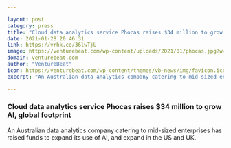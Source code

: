 ```yaml
---

layout: post
category: press
title: "Cloud data analytics service Phocas raises $34 million to grow AI, global footprint"
date: 2021-01-28 20:46:31
link: https://vrhk.co/36lwTjU
image: https://venturebeat.com/wp-content/uploads/2021/01/phocas.jpg?w=1200&strip=all
domain: venturebeat.com
author: "VentureBeat"
icon: https://venturebeat.com/wp-content/themes/vb-news/img/favicon.ico
excerpt: "An Australian data analytics company catering to mid-sized enterprises has raised funds to expand its use of AI, and expand in the US and UK."

---
```


### Cloud data analytics service Phocas raises $34 million to grow AI, global footprint

An Australian data analytics company catering to mid-sized enterprises has raised funds to expand its use of AI, and expand in the US and UK.